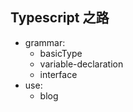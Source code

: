 ## Typescript 之路

-   grammar:
    -   basicType
    -   variable-declaration
    -   interface
- use:
    - blog
